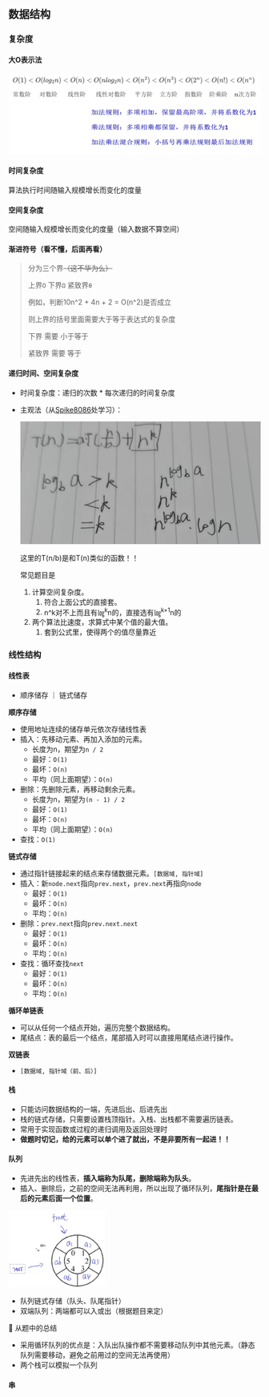 ## 数据结构

### 复杂度

#### 大O表示法

![image-20250423195127654](./assets/image-20250423195127654.png)

#### 时间复杂度

算法执行时间随输入规模增长而变化的度量

#### 空间复杂度

空间随输入规模增长而变化的度量（输入数据不算空间）

#### 渐进符号（看不懂，后面再看）

> 分为三个界~~（这不华为么）~~
>
> 上界`O` 下界`Ω` 紧致界`θ`
>
> 例如，判断10n^2 + 4n + 2 = O(n^2)是否成立
>
> 则上界的括号里面需要大于等于表达式的复杂度
>
> 下界 需要 小于等于
>
> 紧致界 需要 等于

#### 递归时间、空间复杂度

- 时间复杂度：递归的次数 * 每次递归的时间复杂度

- 主观法（从[Spike8086](https://www.bilibili.com/video/BV15T411p7ja/?share_source=copy_web&vd_source=da06af369eda2d9e301dfbead2f13295)处学习）：

  ![image-20250423203025424](./assets/image-20250423203025424.png)

  这里的T(n/b)是和T(n)类似的函数！！

  常见题目是

  1. 计算空间复杂度。
     1. 符合上面公式的直接套。
     2. n^k对不上而且有㏒<sup>k</sup>n的，直接选有㏒<sup>k+1</sup>n的
  2. 两个算法比速度，求算式中某个值的最大值。
     1. 套到公式里，使得两个的值尽量靠近

### 线性结构

#### 线性表

- 顺序储存 ｜ 链式储存

**顺序存储**

- 使用地址连续的储存单元依次存储线性表
- 插入：先移动元素、再加入添加的元素。
  - 长度为n，期望为`n / 2`
  - 最好：`O(1)`
  - 最坏：`O(n)`
  - 平均（同上面期望）：`O(n)`
- 删除：先删除元素，再移动剩余元素。 
  - 长度为n，期望为`(n - 1) / 2`
  - 最好：`O(1)`
  - 最坏：`O(n)`
  - 平均（同上面期望）：`O(n)`
- 查找：`O(1)`

**链式存储**

- 通过指针链接起来的结点来存储数据元素。`[数据域, 指针域]`
- 插入：新`node.next`指向`prev.next`，`prev.next`再指向`node`
  - 最好：`O(1)`
  - 最坏：`O(n)`
  - 平均：`O(n)`
- 删除：`prev.next`指向`prev.next.next`
  - 最好：`O(1)`
  - 最坏：`O(n)`
  - 平均：`O(n)`
- 查找：循环查找`next`
  - 最好：`O(1)`
  - 最坏：`O(n)`
  - 平均：`O(n)`

**循环单链表**

- 可以从任何一个结点开始，遍历完整个数据结构。
- 尾结点：表的最后一个结点，尾部插入时可以直接用尾结点进行操作。

**双链表**

- `[数据域, 指针域（前、后）]`

#### 栈

- 只能访问数据结构的一端，先进后出、后进先出
- 栈的链式存储，只需要设置栈顶指针。入栈、出栈都不需要遍历链表。
- 常用于实现函数或过程的递归调用及返回处理时
- **做题时切记，给的元素可以单个进了就出，不是非要所有一起进！！**

#### 队列

- 先进先出的线性表，**插入端称为队尾，删除端称为队头**。
- 插入、删除后，之前的空间无法再利用，所以出现了循环队列，**尾指针是在最后的元素后面一个位置**。

<img src="./assets/image-20250426092826463.png" alt="image-20250426092826463" style="zoom:33%;" />

- 队列链式存储（队头、队尾指针）
- 双端队列：两端都可以入或出（根据题目来定）

📒 从题中的总结

- 采用循环队列的优点是：入队出队操作都不需要移动队列中其他元素。（静态队列需要移动，避免之前用过的空间无法再使用）
- 两个栈可以模拟一个队列

#### 串



